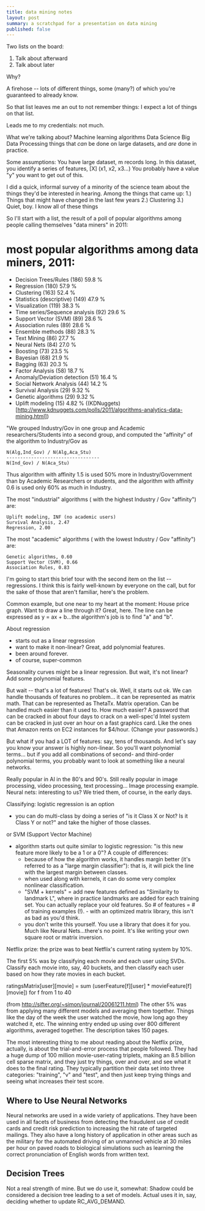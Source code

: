 ```yaml
---
title: data mining notes
layout: post 
summary: a scratchpad for a presentation on data mining
published: false
---
```



Two lists on the board: 
1. Talk about afterward
2. Talk about later

Why? 

A firehose -- lots of different things, some (many?) of which you're guaranteed to already know.

So that list leaves me an out to not remember things: I expect a lot of things on that list. 

Leads me to my credentials: 
not much. 

What we're talking about? 
Machine learning algorithms
Data Science
Big Data Processing
things that _can_ be done on large datasets, and _are_ done in practice. 

Some assumptions: 
You have large dataset, m records long. 
In this dataset, you identify a series of features, [X] (x1, x2, x3…)
You probably have a value "y" you want to get out of this.


I did a quick, informal survey of a minority of the science team about the things they'd be interested in hearing. Among the things that came up: 
1.) Things that might have changed in the last few years
2.) Clustering
3.) Quiet, boy. I know all of these things

So I'll start with a list, the result of a poll of popular algorithms among people calling themselves "data miners" in 2011: 

# most popular algorithms among data miners, 2011: 
* Decision Trees/Rules (186) 	59.8 %
* Regression (180) 	57.9 %
* Clustering (163) 	52.4 %
* Statistics (descriptive) (149) 	47.9 %
* Visualization (119) 	38.3 %
* Time series/Sequence analysis (92) 	29.6 %
* Support Vector (SVM) (89) 	28.6 %
* Association rules (89) 	28.6 %
* Ensemble methods (88) 	28.3 %
* Text Mining (86) 	27.7 %
* Neural Nets (84) 	27.0 %
* Boosting (73) 	23.5 %
* Bayesian (68) 	21.9 %
* Bagging (63) 	20.3 %
* Factor Analysis (58) 	18.7 %
* Anomaly/Deviation detection (51) 	16.4 %
* Social Network Analysis (44) 	14.2 %
* Survival Analysis (29) 	9.32 %
* Genetic algorithms (29) 	9.32 %
* Uplift modeling (15) 	4.82 %
((KDNuggets)[http://www.kdnuggets.com/polls/2011/algorithms-analytics-data-mining.html])

"We grouped Industry/Gov in one group and Academic researchers/Students into a second group, and computed the "affinity" of the algorithm to Industry/Gov as

    N(Alg,Ind_Gov) / N(Alg,Aca_Stu)
    ----------------------------------
    N(Ind_Gov) / N(Aca_Stu) 

Thus algorithm with affinity 1.5 is used 50% more in Industry/Government than by Academic Researchers or students, and the algorithm with affinity 0.6 is used only 60% as much in Industry.

The most "industrial" algorithms ( with the highest Industry / Gov "affinity") are:

    Uplift modeling, INF (no academic users)
    Survival Analysis, 2.47
    Regression, 2.00 

The most "academic" algorithms ( with the lowest Industry / Gov "affinity") are:

    Genetic algorithms, 0.60
    Support Vector (SVM), 0.66
    Association Rules, 0.83 


I'm going to start this brief tour with the second item on the list -- regressions. I think this is fairly well-known by everyone on the call, but for the sake of those that aren't familiar, here's the problem. 

Common example, but one near to my heart at the moment: 
House price graph. 
Want to draw a line through it?  Great, here.
The line can be expressed as y = ax + b…the algorithm's job is to find "a" and "b". 

About regression
 - starts out as a linear regression
 - want to make it non-linear?  Great, add polynomial features. 
 - been around forever. 
 - of course, super-common

Seasonality curves might be a linear regression. But wait, it's not linear? Add some polynomial features. 

But wait -- that's a lot of features!  That's ok. Well, it starts out ok. We can handle thousands of features no problem… it can be represented as matrix math. 
That can be represented as ThetaTx. Matrix operation. Can be handled much easier than it used to. 
How much easier? 
A password that can be cracked in about four days to crack on a well-spec'd Intel system can be cracked in just over an hour on a fast graphics card. Like the ones that Amazon rents on EC2 instances for $4/hour. 
(Change your passwords.)

But what if you had a LOT of features: say, tens of thousands. And let's say you know your answer is highly non-linear. So you'll want polynomial terms… but if you add all combinations of second- and third-order polynomial terms, you probably want to look at something like a neural networks. 

Really popular in AI in the 80's and 90's. Still really popular in image processing, video processing, text processing… 
Image processing example. 
Neural nets: interesting to us?  We tried them, of course, in the early days.  

Classifying: logistic regression is an option
 - you can do multi-class by doing a series of "is it Class X or Not? Is it Class Y or not?" and take the higher of those classes. 


or SVM (Support Vector Machine) 
 - algorithm starts out quite similar to logistic regression: "is this new feature more likely to be a 1 or a 0"? A couple of differences: 
     - because of how the algorithm works, it handles margin better (it's referred to as a "large margin classifier"): that is, it will pick the line with the largest margin between classes. 
     - when used along with kernels, it can do some very complex nonlinear classification. 
     - "SVM + kernels" = add new features defined as "Similarity to landmark L", where in practice landmarks are added for each training set. You can actually replace your old features. So # of features = # of training examples (!). 
     		- with an optimized matrix library, this isn't as bad as you'd think. 
     - you don't write this yourself. You use a library that does it for you.  Much like Neural Nets…there's no point. It's like writing your own square root or matrix inversion. 
 
Netflix prize: the prize was to beat Netflix's current rating system by 10%.  

The first 5% was by classifying each movie and each user using SVDs. Classify each movie into, say, 40 buckets, and then classify each user based on how they rate movies in each bucket. 

ratingsMatrix[user][movie] = sum (userFeature[f][user] * movieFeature[f][movie]) for f from 1 to 40

(from http://sifter.org/~simon/journal/20061211.html)
The other 5% was from applying many different models and averaging them together. Things like the day of the week the user watched the movie, how long ago they watched it, etc.
The winning entry ended up using over 800 different algorithms, averaged together. The description takes 150 pages. 

The most interesting thing to me about reading about the Netflix prize, actually, is about the trial-and-error process that people followed. They had a huge dump of 100 million movie-user-rating triplets, making an 8.5 billion cell sparse matrix, and they just try things, over and over, and see what it does to the final rating. They typically partition their data set into three categories: "training", "v" and "test", and then just keep trying things and seeing what increases their test score.   



Where to Use Neural Networks
----------------------------
Neural networks are used in a wide variety of applications.  They have been used in all facets of business from detecting  the fraudulent use of credit cards and credit risk prediction to increasing the hit rate of targeted mailings.  They also have a long history of application in other areas such as the military for the automated driving of an unmanned vehicle at 30 miles per hour on paved roads to biological simulations such as learning the correct pronunciation of English words from written text.

Decision Trees
--------------

Not a real strength of mine. But we do use it, somewhat: Shadow could be considered a decision tree leading to a set of models. Actual uses it in, say, deciding whether to update RC_AVG_DEMAND. 

